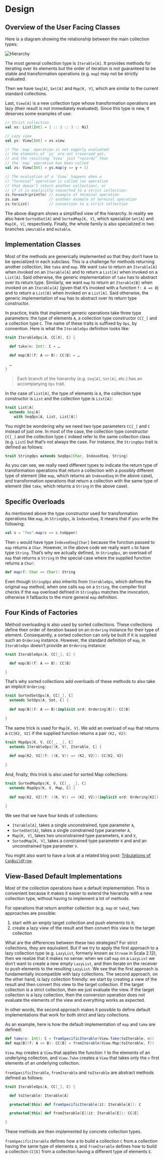 # Design

## Overview of the User Facing Classes

Here is a diagram showing the relationship between the main collection types:

![Hierarchy](http://www.plantuml.com/plantuml/proxy?src=https://raw.github.com/scala/collection-strawman/master/documentation/hierarchy.plantuml)

The most general collection type is `Iterable[A]`. It provides methods for iterating
over its elements but the order of iteration is not guaranteed to be stable and transformation
operations (e.g. `map`) may not be strictly evaluated.

Then we have `Seq[A]`, `Set[A]` and `Map[K, V]`, which are similar to the current standard
collections.

Last, `View[A]` is a new collection type whose transformation operations are lazy (their
result is not immediately evaluated). Since this type is new, it deserves some examples
of use:

~~~ scala
// Strict collection
val xs: List[Int] = 1 :: 2 :: 3 :: Nil

// Lazy view
val ys: View[Int] = xs.view

// The `map` operation is not eagerly evaluated:
// the elements of `ys` are not traversed yet,
// and the resulting `View` just “records” that
// the `map` operation has been called
val zs: View[Int] = ys.map(y => y + 1)

// The evaluation of a `View` happens when a
// “terminal” operation is called (an operation
// that doesn’t return another collection), or
// if it is explicitly converted to a strict collection:
zs.foreach(println) // example of terminal operation
zs.sum              // another example of terminal operation
zs.to(List)         // conversion to a strict collection
~~~

The above diagram shows a simplified view of the hierarchy. In reality we also have
`SortedSet[A]` and `SortedMap[K, V]`, which specialize `Set[A]` and `Map[K, V]`, respectively.
Finally, the whole family is also specialized in two branches `immutable` and `mutable`.

## Implementation Classes

Most of the methods are generically implemented so that they don’t have to be specialized
in each subclass. This is a challenge for methods returning another collection, like
`take` and `map`. We want `take` to return an `Iterable[A]` when invoked on an `Iterable[A]`
and to return a `List[A]` when invoked on a `List[A]`. Said otherwise, the generic
implementation of `take` has to abstract over its return type. Similarly, we want
`map` to return an `Iterable[B]` when invoked on an `Iterable[A]` (given that it’s
invoked with a function `f: A => B`) and to return a `List[B]` when invoked on a `List[A]`.
Said otherwise, the generic implementation of `map` has to abstract over its return type
constructor.

In practice, traits that implement generic operations take three type parameters: the type
of elements `A`, a collection type constructor `CC[_]` and a collection type `C`. The name
of these traits is suffixed by `Ops`, by convention. Here is what the `IterableOps`
definition looks like:

~~~ scala
trait IterableOps[A, CC[X], C] {

  def take(n: Int): C = …
  
  def map[B](f: A => B): CC[B] = …
  
  …
}
~~~

> Each branch of the hierarchy (e.g. `Seq[A]`, `Set[A]`, etc.) has an accompanying `Ops`
trait.

In the case of `List[A]`, the type of elements is `A`, the collection type constructor
is `List` and the collection type is `List[A]`:

~~~ scala
trait List[A]
  extends Seq[A]
    with SeqOps[A, List, List[A]]
~~~

You might be wondering why we need two type parameters `CC[_]` and `C` instead of just
one. In most of the case, the collection type constructor `CC[_]` and the collection
type `C` indeed refer to the same collection class (e.g. `List`) but that’s not always
the case. For instance, the `StringOps` trait is defined as follows:

~~~ scala
trait StringOps extends SeqOps[Char, IndexedSeq, String]
~~~

As you can see, we really need different types to indicate the return type of
transformation operations that return a collection with a possibly different
type of element (like `map`, which returns an `IndexedSeq` in the above case),
and transformation operations that return a collection with the same type of
element (like `take`, which returns a `String` in the above case).

## Specific Overloads

As mentioned above the type constructor used for transformation operations like
`map`, in `StringOps`, is `IndexedSeq`. It means that if you write the
following:

~~~ scala
val s = "foo".map(c => c.toUpper)
~~~

Then `s` would have type `IndexedSeq[Char]` because the function passed to `map`
returns a `Char`. However, in the above code we really want `s` to have type
`String`. That’s why we actually defined, in `StringOps`, an overload of `map`
that returns a `String` in the special case where the supplied function returns
a `Char`:

~~~ scala
def map(f: Char => Char): String
~~~

Even though `StringOps` also inherits from `IterableOps`, which defines the
original `map` method, when one calls `map` on a `String`, the compiler
first checks if the `map` overload defined in `StringOps` matches the invocation,
otherwise it fallbacks to the more general `map` definition.

## Four Kinds of Factories

Method overloading is also used by sorted collections. These collections
define their order of iteration based on an `Ordering` instance for their
type of element. Consequently, a sorted collection can only be built
if it is supplied such an `Ordering` instance. However, the standard definition
of `map`, in `IterableOps` doesn’t provide an `Ordering` instance:

~~~ scala
trait IterableOps[A, CC[_], C] {

  def map[B](f: A => B): CC[B]

}
~~~

That’s why sorted collections add overloads of these methods to also take
an implicit `Ordering`:

~~~ scala
trait SortedSetOps[A, CC[_], C]
  extends SetOps[A, Set, C] {
  
  def map[B](f: A => B)(implicit ord: Ordering[B]): CC[B]
  
}
~~~

The same trick is used for `Map[K, V]`. We add an overload of `map` that
returns a `CC[K2, V2]` if the supplied function returns a pair `(K2, V2)`:

~~~ scala
trait MapOps[K, V, CC[_, _], C]
  extends IterableOps[(K, V), Iterable, C] {
  
  def map[K2, V2](f: ((K, V)) => (K2, V2)): CC[K2, V2]
  
}
~~~

And, finally, this trick is also used for sorted Map collections:

~~~ scala
trait SortedMapOps[K, V, CC[_, _], C]
  extends MapOps[K, V, Map, C] {
  
  def map[K2, V2](f: ((K, V)) => (K2, V2))(implicit ord: Ordering[K2]): CC[K2, V2]
  
}
~~~

We see that we have four kinds of collections:

- `Iterable[A]`, takes a single unconstrained, type parameter `A`,
- `SortedSet[A]`, takes a single constrained type parameter `A`,
- `Map[K, V]`, takes two unconstrained type parameters, `K` and `V`,
- `SortedMap[K, V]`, takes a constrained type parameter `K` and
  and an unconstrained type parameter `V`.

You might also want to have a look at a related blog post:
[Tribulations of `CanBuildFrom`](http://scala-lang.org/blog/2017/05/30/tribulations-canbuildfrom.html).

## View-Based Default Implementations

Most of the collection operations have a default implementation. This is
convenient because it makes it easier to extend the hierarchy with a
new collection type, without having to implement a lot of methods.

For operations that return another collection (e.g. `map` or `take`),
two approaches are possible:

1. start with an empty target collection and push elements to it;
2. create a lazy view of the result and then convert this view to
   the target collection

What are the differences between these two strategies? For strict collections,
they are equivalent. But if we try to apply the first approach to a lazy
collection type (e.g. `LazyList`, formerly known as `Stream` in Scala 2.12),
then we realize that it makes no sense: when we call `map` on a `LazyList`
we don’t want to create a new empty `LazyList`, and then iterate on the
receiver to push elements to the resulting `LazyList`. We see that the first
approach is fundamentally incompatible with lazy collections. The second
approach, on the other hand, is lazy collection friendly: we start by creating
a view of the result and then convert this view to the target collection.
If the target collection is a strict collection, then we just evaluate the
view. If the target collection is a lazy collection, then the conversion operation
does not evaluate the elements of the view and everything works as expected.

In other words, the second approach makes it possible to define default
implementations that work for both strict and lazy collections.

As an example, here is how the default implementation of `map` and `take`
are defined:

~~~ scala
def take(n: Int): C = fromSpecificIterable(View.Take(toIterable, n))
def map[B](f: A => B): CC[B] = fromIterable(View.Map(toIterable, f))
~~~

`View.Map` creates a `View` that applies the function `f` to the elements
of an underlying collection, and `View.Take` creates a `View` that takes
only the `n` first elements of an underlying collection.

`fromSpecificIterable`, `fromIterable` and `toIterable` are abstract methods
defined as follows:

~~~ scala
trait IterableOps[A, CC[_], C] {

  def toIterable: Iterable[A]

  protected[this] def fromSpecificIterable(it: Iterable[A]): C

  protected[this] def fromIterable[E](it: Iterable[E]): CC[E]

}
~~~

These methods are then implemented by concrete collection types.

`fromSpecificIterable` defines how a to build a collection `C` from a
collection having the same type of elements `A`, and `fromIterable`
defines how to build a collection `CC[E]` from a collection having a
different type of elements `E`.